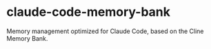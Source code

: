 # claude-code-memory-bank
Memory management optimized for Claude Code, based on the Cline Memory Bank.
